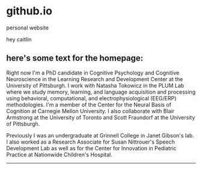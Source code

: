 # github.io
personal website



hey caitlin

## here's some text for the homepage:

Right now I'm a PhD candidate in Cognitive Psychology and Cognitive Neuroscience in the Learning Research and Development Center at the University of Pittsburgh.  I work with Natasha Tokowicz in the PLUM Lab where we study memory, learning, and language acquisition and processing using behavioral, computational, and electrophysiological (EEG/ERP) methodologies. I'm a member of the Center for the Neural Basis of Cognition at Carnegie Mellon University. I also collaborate with Blair Armstrong at the University of Toronto and Scott Fraundorf at the University of Pittsburgh. 

Previously I was an undergraduate at Grinnell College in Janet Gibson's lab. I also worked as a Research Associate for Susan Nittrouer's Speech Development Lab as well as for the Center for Innovation in Pediatric Practice at Nationwide Children's Hospital.


---
